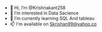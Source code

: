 - 👋 Hi, I’m @Krishnakant258
- 👀 I’m interested in Data Sacience
- 🌱 I’m currently learning SQL And tableau
- 📫  I'm available on Skrishan99@yahoo.co
